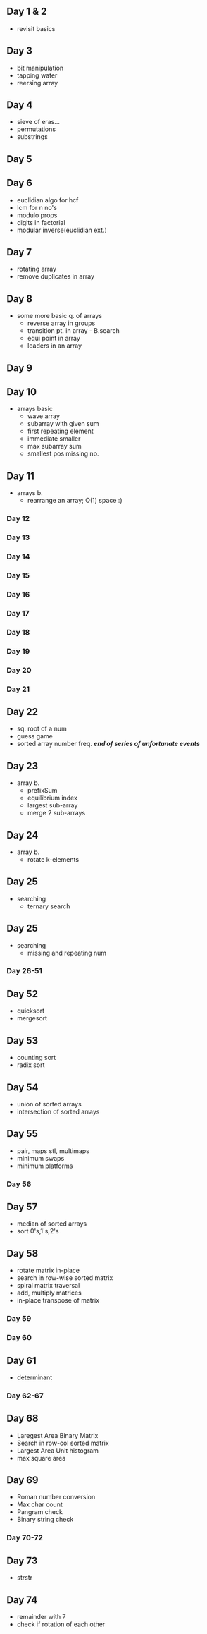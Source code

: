 ## Day 1 & 2
* revisit basics
## Day 3
* bit manipulation
* tapping water
* reersing array
## Day 4
* sieve of eras...
* permutations
* substrings
## Day 5
## Day 6
* euclidian algo for hcf
* lcm for n no's
* modulo props
* digits in factorial
* modular inverse(euclidian ext.)
## Day 7
* rotating array
* remove duplicates in array
## Day 8
* some more basic q. of arrays
    * reverse array in groups
    * transition pt. in array - B.search
    * equi point in array
    * leaders in an array
## Day 9
## Day 10
* arrays basic
    * wave array
    * subarray with given sum
    * first repeating element
    * immediate smaller
    * max subarray sum
    * smallest pos missing no.
## Day 11
* arrays b.
    * rearrange an array; O(1) space :)
### Day 12
### Day 13
### Day 14
### Day 15
### Day 16
### Day 17
### Day 18
### Day 19
### Day 20
### Day 21
## Day 22
* sq. root of a num
* guess game
* sorted array number freq.
***end of series of unfortunate events***
## Day 23
* array b.
    * prefixSum
    * equilibrium index
    * largest sub-array
    * merge 2 sub-arrays
## Day 24
* array b.
    * rotate k-elements
## Day 25
* searching
    * ternary search
## Day 25
* searching
    * missing and repeating num
### Day 26-51
## Day 52
* quicksort
* mergesort
## Day 53
* counting sort
* radix sort
## Day 54
* union of sorted arrays
* intersection of sorted arrays
## Day 55
* pair, maps stl, multimaps
* minimum swaps
* minimum platforms
### Day 56
## Day 57
* median of sorted arrays
* sort 0's,1's,2's
## Day 58
* rotate matrix in-place
* search in row-wise sorted matrix
* spiral matrix traversal
* add, multiply matrices
* in-place transpose of matrix
### Day 59
### Day 60
## Day 61
* determinant
### Day 62-67
## Day 68
* Laregest Area Binary Matrix
* Search in row-col sorted matrix
* Largest Area Unit histogram
* max square area
## Day 69
* Roman number conversion
* Max char count
* Pangram check
* Binary string check
### Day 70-72
## Day 73
* strstr
## Day 74
* remainder with 7
* check if rotation of each other